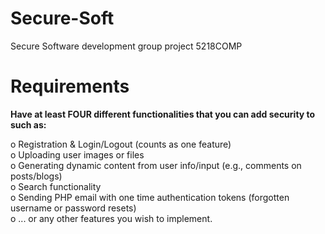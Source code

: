 # Secure-Soft
Secure Software development group project 5218COMP

# Requirements

**Have at least FOUR different functionalities that you can add security to such as:** <br>

o Registration & Login/Logout (counts as one feature) <br>
o Uploading user images or files <br>
o Generating dynamic content from user info/input (e.g., comments on posts/blogs) <br>
o Search functionality <br>
o Sending PHP email with one time authentication tokens (forgotten username or password resets) <br>
o ... or any other features you wish to implement. <br>

